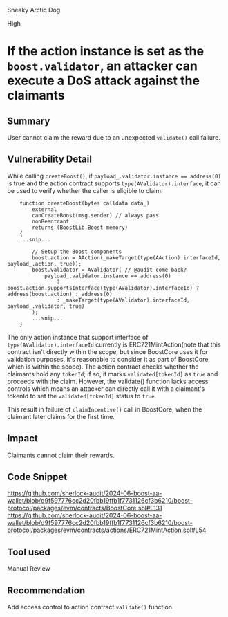 Sneaky Arctic Dog

High

# If the action instance is set as the `boost.validator`, an attacker can execute a DoS attack against the claimants

## Summary
User cannot claim the reward due to an unexpected `validate()` call failure.
## Vulnerability Detail
While calling `createBoost()`, if `payload_.validator.instance == address(0)` is true and the action contract supports `type(AValidator).interface`, it can be used to verify whether the caller is eligible to claim.

```solidity
    function createBoost(bytes calldata data_)
        external
        canCreateBoost(msg.sender) // always pass
        nonReentrant
        returns (BoostLib.Boost memory)
    {
	...snip...

        // Setup the Boost components
        boost.action = AAction(_makeTarget(type(AAction).interfaceId, payload_.action, true));
        boost.validator = AValidator( // @audit come back? 
            payload_.validator.instance == address(0)
                ? boost.action.supportsInterface(type(AValidator).interfaceId) ? address(boost.action) : address(0)
                : _makeTarget(type(AValidator).interfaceId, payload_.validator, true)
        );
        ...snip...
    }
```

The only action instance that support interface of `type(AValidator).interfaceId` currently is ERC721MintAction(note that this contract isn't directly within the scope, but since BoostCore uses it for validation purposes, it's reasonable to consider it as part of BoostCore, which is within the scope). The action contract checks whether the claimants hold any `tokenId`; if so, it marks `validated[tokenId]` as `true` and proceeds with the claim. However, the validate() function lacks access controls which means an attacker can directly call it with a claimant's tokenId to set the `validated[tokenId]` status to `true`. 

This result in failure of `claimIncentive()` call in BoostCore, when the claimant later claims for the first time. 
 
## Impact
Claimants cannot claim their rewards. 
## Code Snippet
https://github.com/sherlock-audit/2024-06-boost-aa-wallet/blob/d9f597776cc2d20fbb19ffb1f7731126cf3b6210/boost-protocol/packages/evm/contracts/BoostCore.sol#L131
https://github.com/sherlock-audit/2024-06-boost-aa-wallet/blob/d9f597776cc2d20fbb19ffb1f7731126cf3b6210/boost-protocol/packages/evm/contracts/actions/ERC721MintAction.sol#L54
## Tool used

Manual Review

## Recommendation
Add access control to action contract `validate()` function. 